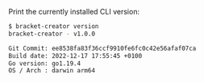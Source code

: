 Print the currently installed CLI version:

```bash
$ bracket-creator version
bracket-creator - v1.0.0

Git Commit: ee8538fa83f36ccf9910fe6fc0c42e56afaf07ca
Build date: 2022-12-17 17:55:45 +0100
Go version: go1.19.4
OS / Arch : darwin arm64
```
